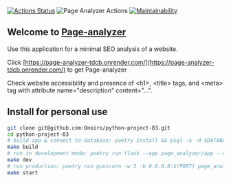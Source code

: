 [![Actions Status](https://github.com/Onoiro/python-project-83/workflows/hexlet-check/badge.svg)](https://github.com/Onoiro/python-project-83/actions)
![Page Analyzer Actions](https://github.com/Onoiro/python-project-83/actions/workflows/page-analyzer-check.yml/badge.svg)
[![Maintainability](https://api.codeclimate.com/v1/badges/3807cda22bbcca6fee03/maintainability)](https://codeclimate.com/github/Onoiro/python-project-83/maintainability)

## Welcome to [Page-analyzer](https://page-analyzer-tdcb.onrender.com/)
Use this application for a minimal SEO analysis of a website.

Click [https://page-analyzer-tdcb.onrender.com/](https://page-analyzer-tdcb.onrender.com/) to get Page-analyzer

Check website accessibility and presence of \<h1\>, \<title\> tags, and \<meta\> tag with attribute name="description" content="...".

## Install for personal use
```bash
git clone git@github.com:Onoiro/python-project-83.git
cd python-project-83
# build app & connect to database: poetry install && psql -a -d $DATABASE_URL -f database.sql
make build
# run in development mode: poetry run flask --app page_analyzer/app --debug run
make dev
# run production: poetry run gunicorn -w 5 -b 0.0.0.0:$(PORT) page_analyzer.app:app (PORT ?= 8000)
make start
```
